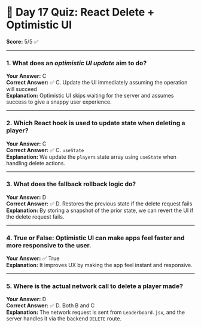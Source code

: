 # 🧠 Day 17 Quiz: React Delete + Optimistic UI

**Score:** 5/5 ✅

---

### 1. What does an _optimistic UI update_ aim to do?

**Your Answer:** C  
**Correct Answer:** ✅ C. Update the UI immediately assuming the operation will succeed  
**Explanation:** Optimistic UI skips waiting for the server and assumes success to give a snappy user experience.

---

### 2. Which React hook is used to update state when deleting a player?

**Your Answer:** C  
**Correct Answer:** ✅ C. `useState`  
**Explanation:** We update the `players` state array using `useState` when handling delete actions.

---

### 3. What does the fallback rollback logic do?

**Your Answer:** D  
**Correct Answer:** ✅ D. Restores the previous state if the delete request fails  
**Explanation:** By storing a snapshot of the prior state, we can revert the UI if the delete request fails.

---

### 4. True or False: Optimistic UI can make apps feel faster and more responsive to the user.

**Your Answer:** ✅ True  
**Explanation:** It improves UX by making the app feel instant and responsive.

---

### 5. Where is the actual network call to delete a player made?

**Your Answer:** D  
**Correct Answer:** ✅ D. Both B and C  
**Explanation:** The network request is sent from `Leaderboard.jsx`, and the server handles it via the backend `DELETE` route.
